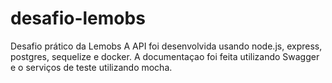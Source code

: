 # desafio-lemobs
Desafio prático da Lemobs
A API foi desenvolvida usando node.js, express, postgres, sequelize e docker.
A documentaçao foi feita utilizando Swagger e o serviços de teste utilizando mocha.

